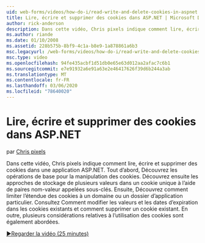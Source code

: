 ```yaml
---
uid: web-forms/videos/how-do-i/read-write-and-delete-cookies-in-aspnet
title: Lire, écrire et supprimer des cookies dans ASP.NET | Microsoft Docs
author: rick-anderson
description: Dans cette vidéo, Chris pixels indique comment lire, écrire et supprimer des cookies dans une application ASP.NET. Tout d’abord, Découvrez les opérations de base pour manipuler cooki...
ms.author: riande
ms.date: 01/10/2008
ms.assetid: 228b575b-8bf9-4c1a-b8e9-1a878861a6b3
msc.legacyurl: /web-forms/videos/how-do-i/read-write-and-delete-cookies-in-aspnet
msc.type: video
ms.openlocfilehash: 94fe435acbf1d51db0e65e63d012aa2afac7c6b1
ms.sourcegitcommit: e7e91932a6e91a63e2e46417626f39d6b244a3ab
ms.translationtype: MT
ms.contentlocale: fr-FR
ms.lasthandoff: 03/06/2020
ms.locfileid: "78640020"
---
```

# <a name="read-write-and-delete-cookies-in-aspnet"></a>Lire, écrire et supprimer des cookies dans ASP.NET

par [Chris pixels](https://twitter.com/chrispels)

Dans cette vidéo, Chris pixels indique comment lire, écrire et supprimer des cookies dans une application ASP.NET. Tout d’abord, Découvrez les opérations de base pour la manipulation des cookies. Découvrez ensuite les approches de stockage de plusieurs valeurs dans un cookie unique à l’aide de paires nom-valeur appelées sous-clés. Ensuite, Découvrez comment limiter l’étendue des cookies à un domaine ou un dossier d’application particulier. Consultez Comment modifier les valeurs et les dates d’expiration dans les cookies existants et comment supprimer un cookie existant. En outre, plusieurs considérations relatives à l’utilisation des cookies sont également abordées.

[&#9654;Regarder la vidéo (25 minutes)](https://channel9.msdn.com/Blogs/ASP-NET-Site-Videos/read-write-and-delete-cookies-in-aspnet)
